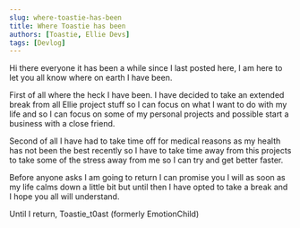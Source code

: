 ```yaml
---
slug: where-toastie-has-been
title: Where Toastie has been
authors: [Toastie, Ellie Devs]
tags: [Devlog]
---
```


Hi there everyone it has been a while since I last posted here, I am here to let you all know where on earth I have been.

First of all where the heck I have been. I have decided to take an extended break from all Ellie project stuff so I can focus on what I want to do with my life and so I can focus on some of my personal projects and possible start a business with a close friend.

Second of all I have had to take time off for medical reasons as my health has not been the best recently so I have to take time away from this projects to take some of the stress away from me so I can try and get better faster.

Before anyone asks I am going to return I can promise you I will as soon as my life calms down a little bit but until then I have opted to take a break and I hope you all will understand.


Until I return,
Toastie_t0ast (formerly EmotionChild)